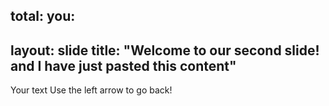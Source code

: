 total:
you:
---
layout: slide
title: "Welcome to our second slide! and I have just pasted this content"
---
Your text
Use the left arrow to go back!
